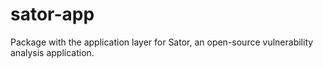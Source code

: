 # sator-app
Package with the application layer for Sator, an open-source vulnerability analysis application.
